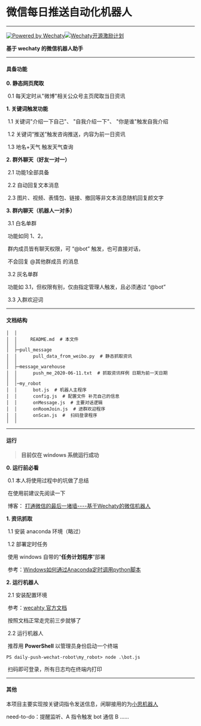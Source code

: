 # 微信每日推送自动化机器人

------

[![Powered by Wechaty](https://img.shields.io/badge/Powered%20By-Wechaty-green.svg)](https://github.com/chatie/wechaty)[![Wechaty开源激励计划](https://img.shields.io/badge/Wechaty-开源激励计划-green.svg)](https://github.com/juzibot/Welcome/wiki/Everything-about-Wechaty)

**基于 wechaty 的微信机器人助手**

------

#### 具备功能

**0. 静态网页爬取**

​    0.1 每天定时从"微博"相关公众号主页爬取当日资讯

**1. 关键词触发功能**

​    1.1 关键词"介绍一下自己"、 "自我介绍一下"、 "你是谁"触发自我介绍

​    1.2 关键词“推送”触发咨询推送，内容为前一日资讯

​    1.3 地名+天气  触发天气查询

**2. 群外聊天（好友一对一）**

​    2.1 功能1全部具备

​    2.2 自动回复文本消息

​    2.3 图片、视频、表情包、链接、撤回等非文本消息随机回复颜文字

**3. 群内聊天（机器人一对多）**

​     3.1 白名单群

​     功能如同 1、2，

​     群内成员皆有聊天权限，可 “@bot” 触发，也可直接对话，

​     不会回复 @其他群成员 的消息

​     3.2 灰名单群

​     功能如 3.1，但权限有别，仅由指定管理人触发，且必须通过 “@bot”

​     3.3 入群欢迎词

------

#### 文档结构

```
│  │      
│  │     README.md  # 本文件
│  │
│  ├─pull_message
│  │      pull_data_from_weibo.py  # 静态抓取资讯
│  │
│  ├─message_warehouse
│  │      push_me_2020-06-11.txt  # 抓取资讯样例 日期为前一天日期
│  │
│  │─my_robot
│  │      bot.js  # 机器人主程序 
│  │      config.js  # 配置文件 补充自己的信息
│  │      onMessage.js  # 主要对话逻辑
│  │      onRoomJoin.js  # 进群欢迎程序
│  │      onScan.js  #  扫码登录程序
│  │ 
```

------

#### 运行

> **目前仅在 windows 系统运行成功**

**0. 运行前必看**

​	0.1 本人将使用过程中的坑做了总结

​		   在使用前建议先阅读一下

​           博客： [打通微信的最后一堵墙----基于Wechaty的微信机器人](https://zhuanlan.zhihu.com/p/146660604)

**1. 资讯抓取**

​	1.1 安装 anaconda 环境（略过）

​	1.2 部署定时任务

​		使用 windows 自带的“**任务计划程序**”部署

​		参考：[Windows如何通过Anaconda定时调用python脚本](https://zhuanlan.zhihu.com/p/50057040)

**2. 运行机器人**

​	2.1 安装配置环境

​		参考：[wecahty 官方文档](https://github.com/wechaty/wechaty-puppet-padplus) 

​		按照文档正常走完前三步就够了

​	2.2 运行机器人

​		推荐用 **PowerShell** 以管理员身份启动一个终端

```
PS daily-push-wechat-robot\my_robot> node .\bot.js
```

​		扫码即可登录，所有日志均在终端内打印

------

#### 其他

本项目主要实现按关键词指令发送信息，闲聊接用的为[小思机器人](https://www.ownthink.com/)

need-to-do：提醒监听、A 指令触发 bot 通信 B ......